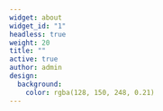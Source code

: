 ```yaml
---
widget: about
widget_id: "1"
headless: true
weight: 20
title: ""
active: true
author: admin
design:
  background:
    color: rgba(128, 150, 248, 0.21)
---
```

